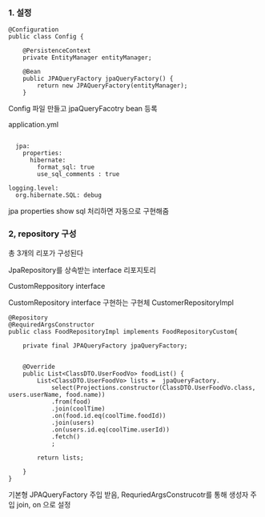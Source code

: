 ### 1. 설정
```
@Configuration
public class Config {

	@PersistenceContext
	private EntityManager entityManager;

	@Bean
	public JPAQueryFactory jpaQueryFactory() {
		return new JPAQueryFactory(entityManager);
	}
```

Config 파일 만들고 jpaQueryFacotry bean 등록


application.yml
```

  jpa:
    properties:
      hibernate:
        format_sql: true
        use_sql_comments : true

logging.level:
  org.hibernate.SQL: debug
```
jpa properties show sql 처리하면 자동으로 구현해줌 


### 2, repository 구성

총 3개의 리포가 구성된다

JpaRepository를 상속받는 interface 리포지토리

CustomReppository interface

CustomRepository interface 구현하는 구현체 CustomerRepositoryImpl

```
@Repository
@RequiredArgsConstructor
public class FoodRepositoryImpl implements FoodRepositoryCustom{

	private final JPAQueryFactory jpaQueryFactory;


	@Override
	public List<ClassDTO.UserFoodVo> foodList() {
		List<ClassDTO.UserFoodVo> lists =  jpaQueryFactory.
			select(Projections.constructor(ClassDTO.UserFoodVo.class, users.userName, food.name))
			.from(food)
			.join(coolTime)
			.on(food.id.eq(coolTime.foodId))
			.join(users)
			.on(users.id.eq(coolTime.userId))
			.fetch()
			;

		return lists;

	}
}
```

기본형 JPAQueryFactory 주입 받음, RequriedArgsConstrucotr를 통해 생성자 주입
join, on 으로 설정

